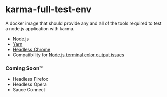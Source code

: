 # karma-full-test-env
A docker image that should provide any and all of the tools required to test a node.js application with karma.

- [Node.js](https://nodejs.org)
- [Yarn](https://yarnpkg.com)
- [Headless Chrome](https://hub.docker.com/r/markadams/chromium-xvfb-js/)
- Compatibility for [Node.js terminal color output issues](https://github.com/gulpjs/gulp/issues/1292)

### Coming Soon&trade;

- Headless Firefox
- Headless Opera
- Sauce Connect

